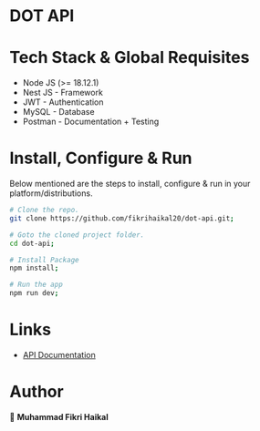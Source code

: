 # DOT API

# Tech Stack & Global Requisites

* Node JS (>= 18.12.1)
* Nest JS - Framework
* JWT - Authentication
* MySQL - Database
* Postman - Documentation + Testing

# Install, Configure & Run

Below mentioned are the steps to install, configure & run in your platform/distributions.

```bash
# Clone the repo.
git clone https://github.com/fikrihaikal20/dot-api.git;

# Goto the cloned project folder.
cd dot-api;

# Install Package
npm install;

# Run the app
npm run dev;
```

# Links
- [API Documentation](https://documenter.getpostman.com/view/24707420/2s9YJXaRGB)

# Author

👤 **Muhammad Fikri Haikal**
